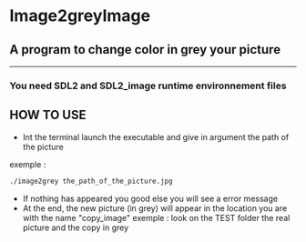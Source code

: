 # Image2greyImage
## A program to change color in grey your picture

-----------------------------------------------
### You need SDL2 and SDL2_image runtime environnement files

## HOW TO USE

- Int the terminal launch the executable and give in argument the path of the picture

exemple : 
```sh 
./image2grey the_path_of_the_picture.jpg
```
- If nothing has appeared you good else you will see a error message
- At the end, the new picture (in grey) will appear in the location you are with the name "copy_image"
exemple : look on the TEST folder the real picture and the copy in grey
